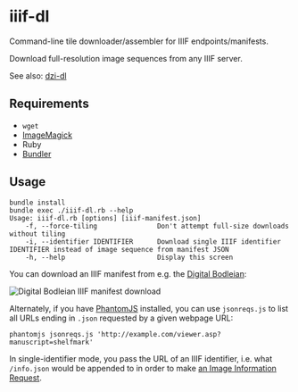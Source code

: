 # iiif-dl

Command-line tile downloader/assembler for IIIF endpoints/manifests.

Download full-resolution image sequences from any IIIF server.

See also: [dzi-dl](https://github.com/ryanfb/dzi-dl/)

## Requirements

 * `wget`
 * [ImageMagick](http://www.imagemagick.org/)
 * Ruby
 * [Bundler](http://bundler.io/)
 
## Usage

    bundle install
    bundle exec ./iiif-dl.rb --help
    Usage: iiif-dl.rb [options] [iiif-manifest.json]
        -f, --force-tiling               Don't attempt full-size downloads without tiling
        -i, --identifier IDENTIFIER      Download single IIIF identifier IDENTIFIER instead of image sequence from manifest JSON
        -h, --help                       Display this screen

You can download an IIIF manifest from e.g. the [Digital Bodleian](http://digital.bodleian.ox.ac.uk/):

![Digital Bodleian IIIF manifest download](http://i.imgur.com/WQLemyw.png)

Alternately, if you have [PhantomJS](http://phantomjs.org/) installed, you can use `jsonreqs.js` to list all URLs ending in `.json` requested by a given webpage URL:

    phantomjs jsonreqs.js 'http://example.com/viewer.asp?manuscript=shelfmark'

In single-identifier mode, you pass the URL of an IIIF identifier, i.e. what `/info.json` would be appended to in order to make [an Image Information Request](https://iiif.io/api/image/2.1/#image-information-request).
